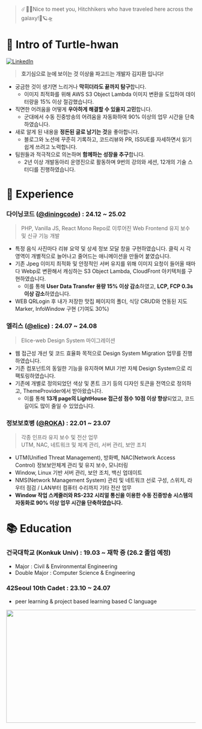 <!--
**Turtle-Hwan/Turtle-Hwan** is a ✨ _special_ ✨ repository because its `README.md` (this file) appears on your GitHub profile.

Here are some ideas to get you started:
- 🔭 I’m currently working on ...
- 🌱 I’m currently learning ...
- 👯 I’m looking to collaborate on ...
- 🤔 I’m looking for help with ...
- 💬 Ask me about ...
- 📫 How to reach me: ...
- 😄 Pronouns: ...
- ⚡ Fun fact: ...

[![Hits](https://hits.seeyoufarm.com/api/count/incr/badge.svg?url=https%3A%2F%2Fgithub.com%2FTurtle-Hwan&count_bg=%2379C83D&title_bg=%230F3023&icon=&icon_color=%23FFFFFF&title=traveled&edge_flat=false)](https://hits.seeyoufarm.com)  
-->


> ☄️🌌🚀Nice to meet you, Hitchhikers who have traveled here across the galaxy!🌠🪐🛸  

# 👋 Intro of Turtle-hwan
[![LinkedIn](https://img.shields.io/badge/LinkedIn-0077B5?style=for-the-badge&logo=linkedin&logoColor=white)](https://github.com/Turtle-Hwan)
<!-- [![Naver Mail](https://img.shields.io/badge/NaverMail-03C75A?style=for-the-badge&logo=naver&logoColor=white)](mailto://kjhwan0802@naver.com) -->

> **호기심으로 눈에 보이는 것 이상을 파고드는 개발자 김지환 입니다!**
- 궁금한 것이 생기면 느리거나 **막히더라도 끝까지 탐구**합니다.
    - 이미지 최적화를 위해 AWS S3 Object Lambda 이미지 변환을 도입하여 데이터량을 15% 이상 절감했습니다.
- 직면한 어려움을 어떻게 **우아하게 해결할 수 있을지 고민**합니다.
    - 군대에서 수동 진중방송의 어려움을 자동화하여 90% 이상의 업무 시간을 단축하였습니다.
- 새로 알게 된 내용을 **정돈된 글로 남기는 것**을 좋아합니다.
    - 블로그와 노션에 꾸준히 기록하고, 코드리뷰와 PR, ISSUE를 자세하면서 읽기 쉽게 쓰려고 노력합니다.
- 팀원들과 적극적으로 의논하며 **함께하는 성장을 추구**합니다.
    - 2년 이상 개발동아리 운영진으로 활동하며 9번의 강의와 세션, 12개의 기술 스터디를 진행하였습니다.

# 💼 Experience
### 다이닝코드 ([@diningcode](https://www.diningcode.com/)) : 24.12 ~ 25.02
> PHP, Vanilla JS, React Mono Repo로 이루어진 Web Frontend 유지 보수 및 신규 기능 개발
  - 특정 음식 사진마다 리뷰 요약 및 상세 정보 모달 창을 구현하였습니다. 클릭 시 각 영역이 개별적으로 늘어나고 줄어드는 애니메이션을 만들어 붙였습니다.
  - 기존 Jpeg 이미지 최적화 및 안정적인 서버 유지를 위해 이미지 요청이 들어올 때마다 Webp로 변환해서 캐싱하는 S3 Object Lambda, CloudFront 아키텍처를 구현하였습니다.
      - 이를 통해 **User Data Transfer 용량 15% 이상 감소**하였고, **LCP, FCP 0.3s 이상 감소**하였습니다.
  - WEB QRLogin 후 내가 저장한 맛집 페이지의 폴더, 식당 CRUD와 연동된 지도 Marker, InfoWindow 구현 (기여도 30%)

### 엘리스 ([@elice](https://elice.io/ko)) : 24.07 ~ 24.08
> Elice-web Design System 마이그레이션
- 웹 접근성 개선 및 코드 효율화 목적으로 Design System Migration 업무를 진행하였습니다.
- 기존 컴포넌트의 동일한 기능을 유지하며 MUI 기반 자체 Design System으로 리팩토링하였습니다.
- 기존에 개별로 정의되었던 색상 및 폰트 크기 등의 디자인 토큰을 전역으로 정의하고, ThemeProvider에서 받아왔습니다.
    - 이를 통해 **13개 page의 LightHouse 접근성 점수 10점 이상 향상**되었고, 코드 길이도 많이 줄일 수 있었습니다.

### 정보보호병 ([@ROKA](https://www.army.mil.kr/sites/army/index.do)) : 22.01 ~ 23.07
> 각종 인프라 유지 보수 및 전산 업무  
> UTM, NAC, 네트워크 및 체계 관리, 서버 관리, 보안 조치  
- UTM(Unified Threat Management), 방화벽, NAC(Network Access Control) 정보보안체계 관리 및 유지 보수, 모니터링
- Window, Linux 기반 서버 관리, 보안 조치, 백신 업데이트
- NMS(Network Management System) 관리 및 네트워크 선로 구성, 스위치, 라우터 점검 / LAN부터 컴퓨터 수리까지 기타 전산 업무
- **Window 작업 스케줄러와 RS-232 시리얼 통신을 이용한 수동 진중방송 시스템의 자동화로 90% 이상 업무 시간을 단축하였습니다.**


# 📚 Education
### 건국대학교 (Konkuk Univ) : 19.03 ~ 재학 중 (26.2 졸업 예정)    
  - Major : Civil & Environmental Engineering
  - Double Major : Computer Science & Engineering
### 42Seoul 10th Cadet : 23.10 ~ 24.07
  - peer learning & project based learning based C language

<!-- git animals -->
<div align="center">
  <a href="https://www.gitanimals.org/en_US?utm_medium=image&utm_source=Turtle-Hwan&utm_content=farm">
    <img
      src="https://render.gitanimals.org/farms/Turtle-Hwan"
      width="600"
      height="300"
    />
  </a>
</div>

<!--
## ✨ Skills
세 가지로 나눠서 설명 및 tag image 달기
#### Implement and Deploy Full Services ★★★
HTML / CSS
- 반응형 디자인 / SEO / Tailwind, Bootstrap 
Javascript
- ES6 문법 / Typescript / Vanila
React
- component 설계, 재사용성 / hook

#### Make Toy Projects ★★☆

#### Tried at Least Once, Basic Understanding ★☆☆


## 대학 공부 -> 블로그 or obsidian 모음 repo 링크로
## Blog Posts
-->


<!-- 
## 💻 Project & Studying
프로젝트명 : 프로젝트 설명 / 구현 기술 / 사용 기술 태그 
-> 큰 프로젝트들 기록 -> 아래에 작은 프로젝트들 모아서 한 줄 정도씩 기록
-->




<!--
### 🌱 I’m currently learning & 🤔 I'm currently interested   

[![](https://img.shields.io/badge/Git-F05032?style=flat&logo=Git&logoColor=white)]()
[![](https://img.shields.io/badge/GitHub-181717?style=flat&logo=GitHub&logoColor=white)](https://github.com/Turtle-Hwan)


![](https://img.shields.io/badge/C-A8B9CC?style=flat&logo=C&logoColor=white)
![](https://img.shields.io/badge/C++-00599C1?style=flat&logo=C%2B%2B&logoColor=white)
![](https://img.shields.io/badge/Java-007396?style=flat&logo=Java&logoColor=white)

![](https://img.shields.io/badge/Python-3776AB?style=flat&logo=Python&logoColor=white)
![](https://img.shields.io/badge/Django-092E20?style=flat&logo=Django&logoColor=white)
![](https://img.shields.io/badge/pandas-150458?style=flat&logo=pandas&logoColor=white)
![](https://img.shields.io/badge/NumPy-013243?style=flat&logo=NumPy&logoColor=white)


![](https://img.shields.io/badge/HTML5-E34F26?style=flat&logo=HTML5&logoColor=white)
![](https://img.shields.io/badge/CSS3-1572B6?style=flat&logo=CSS3&logoColor=white)


![](https://img.shields.io/badge/npm-CB3837?style=flat&logo=npm&logoColor=white)
![](https://img.shields.io/badge/Node.js-339933?style=flat&logo=Node.js&logoColor=white)


![](https://img.shields.io/badge/JavaScript-F7DF1E?style=flat&logo=JavaScript&logoColor=white)
![](https://img.shields.io/badge/React-61DAFB?style=flat&logo=React&logoColor=white)
![](https://img.shields.io/badge/Express-000000?style=flat&logo=Express&logoColor=white)
![](https://img.shields.io/badge/MySQL-4479A1?style=flat&logo=MySQL&logoColor=white)

![](https://img.shields.io/badge/Unity-000000?style=flat&logo=Unity&logoColor=white)
![](https://img.shields.io/badge/C%20Sharp-239120?style=flat&logo=C%20Sharp&logoColor=white)
![](https://img.shields.io/badge/Arduino-00979D?style=flat&logo=Arduino&logoColor=white)

### Stack

[![Anurag's GitHub stats](https://github-readme-stats.vercel.app/api?username=Turtle-Hwan&show_icons=true&bg_color=DEG,e8f245,73C72D,5f9f29&title_color=395126&text_color=ffffff)](https://github.com/anuraghazra/github-readme-stats)

[![Top Langs](https://github-readme-stats.vercel.app/api/top-langs/?username=Turtle-Hwan&show_icons=true&bg_color=cdffa5&title_color=395126&text_color=395126&layout=compact&exclude_repo=study&langs_count=10)](https://github.com/anuraghazra/github-readme-stats)

-->
